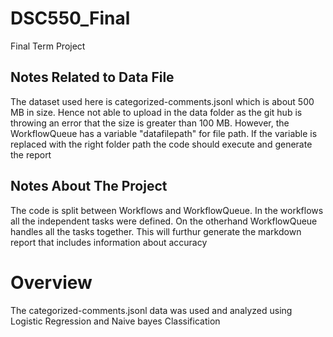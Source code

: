 # DSC550_Final
Final Term Project


## Notes Related to Data File

The dataset used here is categorized-comments.jsonl which is about 500 MB in size. Hence not able to upload in the data folder
as the git hub is throwing an error that the size is greater than 100 MB. However, the WorkflowQueue has a variable "datafilepath" for file path. If the variable is replaced with the right folder path the code should execute and generate the report

## Notes About The Project

The code is split between Workflows and WorkflowQueue. In the workflows all the independent tasks were defined. 
On the otherhand WorkflowQueue handles all the tasks together. This will furthur generate the markdown report that
includes information about accuracy

# Overview

The categorized-comments.jsonl data was used and analyzed using Logistic Regression and Naive bayes Classification

